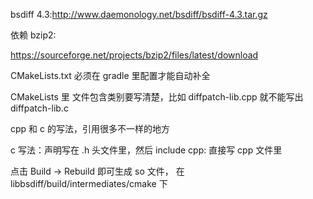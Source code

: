 bsdiff 4.3:http://www.daemonology.net/bsdiff/bsdiff-4.3.tar.gz

依赖 bzip2:

https://sourceforge.net/projects/bzip2/files/latest/download

CMakeLists.txt 必须在 gradle 里配置才能自动补全


CMakeLists 里 文件包含类别要写清楚，比如 diffpatch-lib.cpp 就不能写出 diffpatch-lib.c

cpp 和 c 的写法，引用很多不一样的地方

c 写法：声明写在 .h 头文件里，然后 include
cpp: 直接写 cpp 文件里


点击 Build -> Rebuild 即可生成 so 文件，
在 libbsdiff/build/intermediates/cmake 下